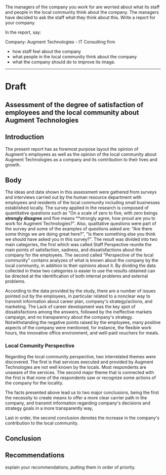 
# 

The managers of the company you work for are worried about what its staff and people in the local community think about the company. The managers have decided to ask the staff what they think about this. Write a report for your company.

In the report, say:

Company: Augment Technologies - IT Consulting firm

-   how staff feel about the company
-   what people in the local community think about the company
-   what the company should do to improve its image.

---

# Draft
  
## Assessment of the degree of satisfaction of employees and the local community about Augment Technologies


## Introduction 

The present report has as foremost purpose layout the opinion of Augment's employees as well as the opinion of the local community about Augment Technologies as a company and its contribution to their lives and growth.

## Body 

The ideas and data shown in this assessment were gathered from surveys and interviews carried out by the human resource department with employees and residents of the local community including small businesses established locally.
The survey applied in the research is composed of quantitative questions such as  "On a scale of zero to five, with zero beings **strongly disagree** and five means **strongly agree, how proud are you to work for Augment Technologies?". Also, qualitative questions were part of the survey and some of the examples of questions asked are: "Are there some things we are doing great here?", "Is there something else you think we should have asked you in this survey?".
The result was divided into two main categories, the first which was called Staff Perspective reunite the main points of satisfaction, sadness, and dissatisfactions about the company for the employees.  The second called "Perspective of the local community" contains analyzes of what is known about the company by the local community, in addition to their opinions about it.
By dividing the data collected in these two categories is easier to use the results obtained can be directed at the identification of both internal problems and external problems.

According to the data provided by the study, there are a number of issues pointed out by the employees, in particular related to a nonclear way to transmit information about career plan, company's strategy/actions, and marketing.
The Lack of career development was the key spot of dissatisfactions among the answers, followed by the ineffective markets campaign, and no transparency about the company's strategy.
Notwithstanding the negative points raised by the employees, many positive aspects of the company were mentioned, for instance,  the flexible work hours, the innovative office environment, and well-paid vouchers for meals.

### Local Comunity Perspective
Regarding the local community perspective, two interrelated themes were discovered. The first is that services executed and provided by Augment Technologies are not well known by the locals. Most respondents are unaware of the services. 
The second major theme that is connected with the first is that none of the respondents saw or recognize some actions of the company for the locality.
 
 The facts presented above lead us to two major conclusions, being the first the necessity to create means to offer a more clear carrier path in the company, and transmit information regarding company's decisions and strategy goals in a more transparently way, 

Last in order, the second conclusion denotes the increase in the company's contribution to the local community.

## Conclusion
## Recommendations
 explain your recommendations, putting them in order of priority.


 
